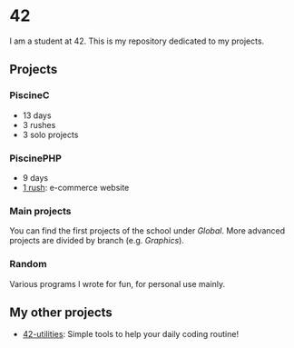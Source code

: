 # 42
I am a student at 42. This is my repository dedicated to my projects.

## Projects
### PiscineC
* 13 days
* 3 rushes
* 3 solo projects
### PiscinePHP
* 9 days
* [1 rush](http://42-leafy.lolyangccool.ovh/): e-commerce website
### Main projects
You can find the first projects of the school under *Global*.
More advanced projects are divided by branch (e.g. *Graphics*).
### Random
Various programs I wrote for fun, for personal use mainly.

## My other projects
* [42-utilities](https://github.com/mathix420/42-utilities): Simple tools to help your daily coding routine!
